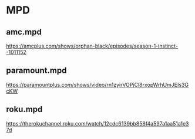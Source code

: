 # MPD

## amc.mpd

https://amcplus.com/shows/orphan-black/episodes/season-1-instinct--1011152

## paramount.mpd

https://paramountplus.com/shows/video/rn1zyirVOPjCl8rxopWrhUmJEIs3GcKW

## roku.mpd

https://therokuchannel.roku.com/watch/12cdc6139bb858f4a597a1aa51a1e37d
